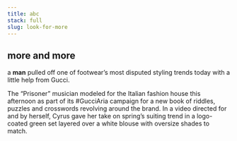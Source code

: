 ```yaml
---
title: abc
stack: full
slug: look-for-more
---
```

## more and more
a **man** pulled off one of footwear’s most disputed styling trends today with a little help from Gucci.

The “Prisoner” musician modeled for the Italian fashion house this afternoon as part of its #GucciAria campaign for a new book of riddles, puzzles and crosswords revolving around the brand. In a video directed for and by herself, Cyrus gave her take on spring’s suiting trend in a logo-coated green set layered over a white blouse with oversize shades to match.
